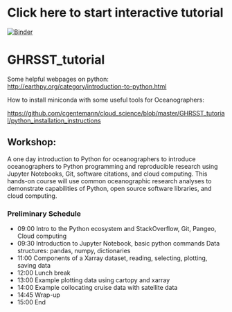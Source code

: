 
# Click here to start interactive tutorial

[![Binder](https://binder.pangeo.io/badge_logo.svg)](https://binder.pangeo.io/v2/gh/cgentemann/cloud_science/master)

# GHRSST_tutorial

Some helpful webpages on python:
http://earthpy.org/category/introduction-to-python.html

How to install miniconda with some useful tools for Oceanographers:

https://github.com/cgentemann/cloud_science/blob/master/GHRSST_tutorial/python_installation_instructions

## Workshop:
A one day introduction to Python for oceanographers to introduce oceanographers to Python programming and reproducible research using Jupyter Notebooks, Git, software citations, and cloud computing.  This hands-on course will use common oceanographic research analyses to demonstrate capabilities of Python, open source software libraries, and cloud computing.
 
### Preliminary Schedule
- 09:00 Intro to the Python ecosystem and StackOverflow, Git, Pangeo, Cloud computing 
- 09:30 Introduction to Jupyter Notebook, basic python commands
	Data structures: pandas, numpy, dictionaries
- 11:00 Components of a Xarray dataset, reading, selecting, plotting, saving data
- 12:00 Lunch break
- 13:00 Example plotting data using cartopy and xarray 
- 14:00 Example collocating cruise data with satellite data
- 14:45 Wrap-up 
- 15:00 End



